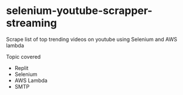 # selenium-youtube-scrapper-streaming
Scrape list of top trending videos on youtube using Selenium and AWS lambda

Topic covered
* Replit
* Selenium
* AWS Lambda
* SMTP
